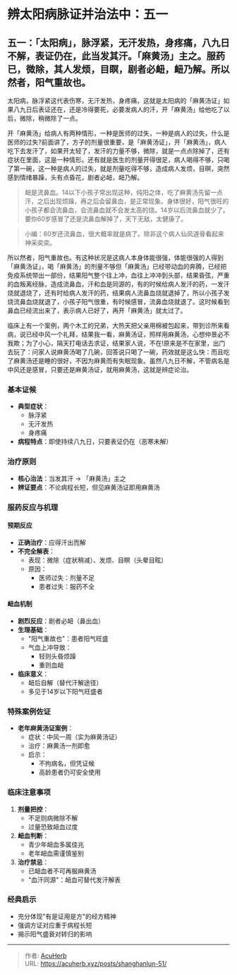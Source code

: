 # 辨太阳病脉证并治法中：五一


## 五一：「太阳病」，脉浮紧，无汗发热，身疼痛，八九日不解，表证仍在，此当发其汗。「麻黄汤」主之。服药已，微除，其人发烦，目瞑，剧者必衄，衄乃解。所以然者，阳气重故也。

<!--more-->

太阳病，脉浮紧这代表伤寒，无汗发热，身疼痛，这就是太阳病的「麻黄汤证」如果八九日后表证还在，还是冷得要死，必要发病人的汗，开「麻黄汤」给他吃了以后，微除，稍微除了一点。

开「麻黄汤」给病人有两种情形，一种是医师的过失，一种是病人的过失，什么是医师的过失?前面讲了，方子的剂量很重要，是「麻黄汤证」，开「麻黄汤」，病人吃下去发汗了，如果开太轻了，发汗的力量不够，微除，就是一点点除掉了，还有症状在里面，这是一种情形。还有就是医生的剂量开得很足，病人喝得不够，只喝了第一碗，这一种是病人的过失，就是剂量吃得不够，造成病人发烦，目暝，突然感到情绪暴躁，头有点昏花，剧者必衄，衄乃解。

> 衄是流鼻血。14以下小孩子常出现这种，纯阳之体，吃了麻黄汤先留一点汗，之后出现烦躁，再之后会留鼻血，是正常现象。身体很好，阳气很旺的小孩子都会流鼻血，会流鼻血就不会发太高的烧。14岁以后流鼻血就少了。要你60岁感冒了还是流鼻血解掉了，天下无敌，太健康了。

> 小编：60岁还流鼻血，很大概率就是病了。除非这个病人仙风道骨看起来神采奕奕。

所以然者，阳气重故也。有这种状况是这病人本身体能很强，体能很强的人得到「麻黄汤证」，喝「麻黄汤」的剂量不够但「麻黄汤」已经带动血的奔腾，已经把免疫系统带出一部份，结果阳气整个往上冲，血往上冲冲到头部，结果昏弦，严重的血叛离经脉，造成流鼻血，汗和血是同源的，有的时候给病人发汗的药，一发汗烧就退烧了，还有时给病人发汗的药，结果病人流鼻血烧就退掉了，所以小孩子发烧流鼻血烧就退了，小孩子阳气很重，有时候感冒，流鼻血烧就退了。这时候看到鼻血已经流出来了，表示病人已好了，再开「麻黄汤」就太过了。

临床上有一个案例，两个木工的兄弟，大热天把父亲用棉被包起来，带到诊所来看病，说已经中风一个礼拜，结果我一看，麻黄汤证，照样用麻黄汤，心想仲景必不我欺；为了小心，隔天打电话去求证，结果家人说，不在!原来是不在家里，出门去玩了：问家人说麻黄汤喝了几碗，回答说只喝了一碗，药效就是这么快：而且吃了麻黄汤还是睡的很好，不因为麻黄而有失眠现象。虽然八九日不解，不管病名是中风还是感冒，只要还是麻黄汤证，就用麻黄汤，这就是辨症论治。

### 基本证候
- **典型症状**：
  - 脉浮紧
  - 无汗发热
  - 身疼痛
- **病程特点**：即使持续八九日，只要表证仍在（恶寒未解）

### 治疗原则
- **核心治法**：当发其汗 → 「麻黄汤」主之
- **辨证要点**：不论病程长短，但见麻黄汤证即用麻黄汤

### 服药反应与机理
#### 预期反应
- **正确治疗**：应得汗出而解
- **不完全解表**：
  - 表现：微除（症状稍减）、发烦、目瞑（头晕目眩）
  - 原因：
    - 医师过失：剂量不足
    - 患者过失：服药不全

#### 衄血机制
- **剧烈反应**：剧者必衄（鼻出血）
- **生理基础**：
  - "阳气重故也"：患者阳气旺盛
  - 气血上冲导致：
    - 轻则头昏烦躁
    - 重则血衄
- **临床意义**：
  - 衄后自解（替代汗解途径）
  - 多见于14岁以下阳气旺盛者

### 特殊案例佐证
- **老年麻黄汤证案例**：
  - 症状：中风一周（实为麻黄汤证）
  - 治疗：麻黄汤一剂即愈
  - 启示：
    - 不拘病名，但凭证候
    - 高龄患者仍可安全使用

### 临床注意事项
1. **剂量把控**：
   - 不足则病微除不解
   - 过量恐致衄血过度
2. **衄血判断**：
   - 青少年衄血多属佳兆
   - 老年衄血需谨慎鉴别
3. **治疗禁忌**：
   - 已衄血者不可再服麻黄汤
   - "血汗同源"：衄血可替代发汗解表

### 经典启示
- 充分体现"有是证用是方"的经方精神
- 强调方证对应重于病程长短
- 揭示阳气盛衰对转归的影响


---

> 作者: [AcuHerb](https://acuherb.xyz)  
> URL: https://acuherb.xyz/posts/shanghanlun-51/  

